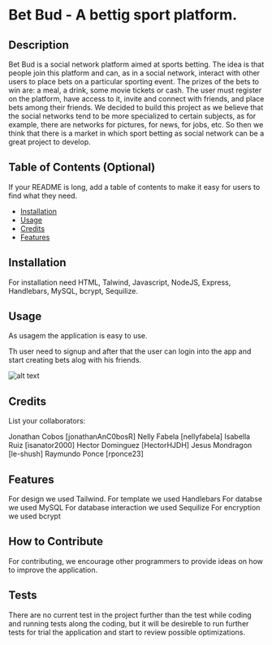 # Bet Bud - A bettig sport platform.

## Description

Bet Bud is a social network platform aimed at sports betting. The idea is that people join this platform and can, as in a social network, interact with other users to place bets on a particular sporting event. The prizes of the bets to win are: a meal, a drink, some movie tickets or cash.
The user must register on the platform, have access to it, invite and connect with friends, and place bets among their friends.
We decided to build this project as we believe that the social networks tend to be more specialized to certain subjects, as for example, there are networks for pictures, for news, for jobs, etc. So then we think that there is a market in which sport betting as social network can be a great project to develop.

## Table of Contents (Optional)

If your README is long, add a table of contents to make it easy for users to find what they need.

- [Installation](#installation)
- [Usage](#usage)
- [Credits](#credits)
- [Features](#features)

## Installation

For installation need HTML, Talwind, Javascript, NodeJS, Express, Handlebars, MySQL, bcrypt, Sequilize.

## Usage

As usagem the application is easy to use.

Th user need to signup and after that the user can login into the app and start creating bets alog with his friends.

![alt text](assets/images/screenshot.png)

## Credits

List your collaborators:

Jonathan Cobos [jonathanAnC0bosR]
Nelly Fabela [nellyfabela]
Isabella Ruiz [isanator2000]
Hector Dominguez [HectorHJDH]
Jesus Mondragon [le-shush]
Raymundo Ponce [rponce23]

## Features

For design we used Tailwind.
For template we used Handlebars
For databse we used MySQL
For database interaction we used Sequilize
For encryption we used bcrypt


## How to Contribute

For contributing, we encourage other programmers to provide ideas on how to improve the application.

## Tests

There are no current test in the project further than the test while coding and running tests along the coding, but it will be desireble to run further tests for trial the application and start to review possible optimizations.